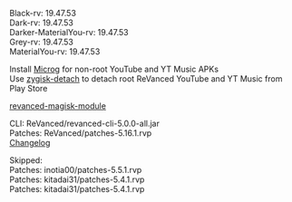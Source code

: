 Black-rv: 19.47.53  
Dark-rv: 19.47.53  
Darker-MaterialYou-rv: 19.47.53  
Grey-rv: 19.47.53  
MaterialYou-rv: 19.47.53  

Install [Microg](https://github.com/ReVanced/GmsCore/releases) for non-root YouTube and YT Music APKs  
Use [zygisk-detach](https://github.com/j-hc/zygisk-detach) to detach root ReVanced YouTube and YT Music from Play Store  

[revanced-magisk-module](https://github.com/j-hc/revanced-magisk-module)
  
CLI: ReVanced/revanced-cli-5.0.0-all.jar  
Patches: ReVanced/patches-5.16.1.rvp  
[Changelog](https://github.com/ReVanced/revanced-patches/releases/tag/v5.16.1)  

Skipped:  
Patches: inotia00/patches-5.5.1.rvp  
Patches: kitadai31/patches-5.4.1.rvp  
Patches: kitadai31/patches-5.4.1.rvp                
